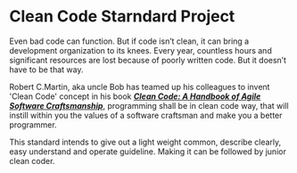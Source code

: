Clean Code Starndard Project 
=================

Even bad code can function. But if code isn’t clean, it can bring a development organization to its knees. Every year, countless hours and significant resources are lost because of poorly written code. But it doesn’t have to be that way.

Robert C.Martin, aka uncle Bob has teamed up his colleagues to invent 'Clean Code' concept in his book [***Clean Code: A Handbook of Agile Software Craftsmanship***](http://www.amazon.com/Clean-Code-Handbook-Software-Craftsmanship/dp/0132350882 "Clean Code"), programming shall be in clean code way, that will instill within you the values of a software craftsman and make you a better programmer.

This standard intends to give out a light weight common, describe clearly, easy understand and operate guideline. Making it can be followed by junior clean coder.
